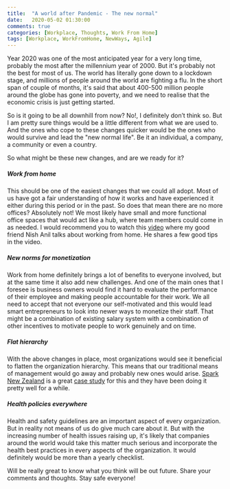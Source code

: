 ```yaml
---
title:  "A world after Pandemic - The new normal"
date:   2020-05-02 01:30:00
comments: true
categories: [Workplace, Thoughts, Work From Home]
tags: [Workplace, WorkFromHome, NewWays, Agile]
---
```


Year 2020 was one of the most anticipated year for a very long time, probably the most after the millennium  year of 2000. But it's probably not the best for most of us. The world has literally gone down to a lockdown stage, and millions of people around the world are fighting a flu. In the short span of couple of months, it's said that about 400-500 million people around the globe has gone into poverty, and we need to realise that the economic crisis is just getting started.

So is it going to be all downhill from now? No!, I definitely don’t think so. But I am pretty sure things would be a little different from what we are used to. And the ones who cope to these changes quicker would be the ones who would survive and lead the "new normal life". Be it an individual, a company, a community or even a country.

So what might be these new changes, and are we ready for it?

##### **Work from home**

[youtube]: https://www.youtube.com/watch?v=jzbSgBBrbI8
This should be one of the easiest changes that we could all adopt. Most of us have got a fair understanding of how it works  and have experienced it either during this period or in the past. So does that mean there are no more offices? Absolutely not! We most likely have small and more functional office spaces that would act like a hub, where team members could come in as needed. I would recommend you to watch this [video][youtube] where my good friend Nish Anil talks about working from home. He shares a few good tips in the video.

##### **New norms for monetization**

Work from home definitely brings a lot of benefits to everyone involved, but at the same time it also add new challenges. And one of the main ones that I foresee is business owners would find it hard to evaluate the performance of their employee and making people accountable for their work. We all need to accept that not everyone our self-motivated and this would lead smart entrepreneurs to look into newer ways to monetize their staff. That might be a combination of existing salary system with a combination of other incentives to motivate people to work genuinely and on time.

##### **Flat hierarchy**

With the above changes in place, most organizations would see it beneficial to flatten the organization hierarchy. This means that our traditional means of management would go away and probably new ones would arise. [Spark New Zealand][spark] is a great [case study][casestudy] for this and they have been doing it pretty well for a while.

##### **Health policies everywhere**

Health and safety guidelines are an important aspect of every organization. But in reality not means of us do give much care about it. But with the increasing number of health issues raising up, it's likely that companies around the world would take this matter much serious and incorporate the health best practices in every aspects of the organization. It would definitely would be more than a yearly checklist.


Will be really great to know what you think will be out future. Share your comments and thoughts. Stay safe everyone!

[youtube]: https://www.youtube.com/watch?v=jzbSgBBrbI8
[spark]: https://www.spark.co.nz/
[casestudy]: https://www.sparklab.co.nz/articles/agile-transformation-cowley/
